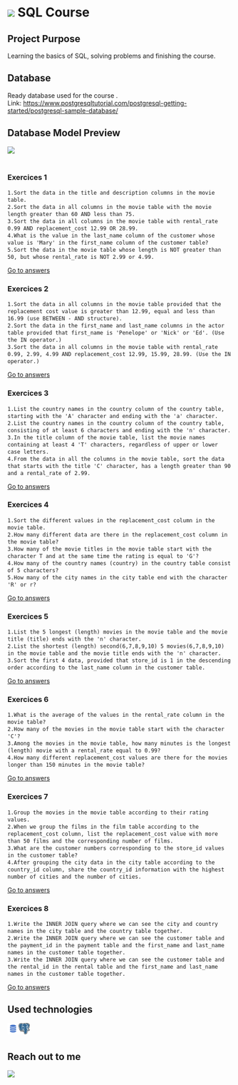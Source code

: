 # <img src='https://patika-prod.s3.eu-central-1.amazonaws.com/staticFiles/patikaLogo.png' height='60px'> SQL Course


## Project Purpose
Learning the basics of SQL, solving problems and finishing the course.

## Database
Ready database used for the course .
<br>
Link: https://www.postgresqltutorial.com/postgresql-getting-started/postgresql-sample-database/

## Database Model Preview
<img src='https://www.postgresqltutorial.com/wp-content/uploads/2018/03/dvd-rental-sample-database-diagram.png'>

<br>
</br>

### Exercices 1

```
1.Sort the data in the title and description columns in the movie table.
2.Sort the data in all columns in the movie table with the movie length greater than 60 AND less than 75.
3.Sort the data in all columns in the movie table with rental_rate 0.99 AND replacement_cost 12.99 OR 28.99.
4.What is the value in the last_name column of the customer whose value is 'Mary' in the first_name column of the customer table?
5.Sort the data in the movie table whose length is NOT greater than 50, but whose rental_rate is NOT 2.99 or 4.99.
```
[Go to answers](https://github.com/volkantepeli/SQL-basic-exercices/blob/master/exercices1.sql)

### Exercices 2

```
1.Sort the data in all columns in the movie table provided that the replacement cost value is greater than 12.99, equal and less than 16.99 (use BETWEEN - AND structure).
2.Sort the data in the first_name and last_name columns in the actor table provided that first_name is 'Penelope' or 'Nick' or 'Ed'. (Use the IN operator.)
3.Sort the data in all columns in the movie table with rental_rate 0.99, 2.99, 4.99 AND replacement_cost 12.99, 15.99, 28.99. (Use the IN operator.)
```
[Go to answers](https://github.com/volkantepeli/SQL-basic-exercices/blob/master/exercices2.sql)

### Exercices 3

```
1.List the country names in the country column of the country table, starting with the 'A' character and ending with the 'a' character.
2.List the country names in the country column of the country table, consisting of at least 6 characters and ending with the 'n' character.
3.In the title column of the movie table, list the movie names containing at least 4 'T' characters, regardless of upper or lower case letters.
4.From the data in all the columns in the movie table, sort the data that starts with the title 'C' character, has a length greater than 90 and a rental_rate of 2.99.
```
[Go to answers](https://github.com/volkantepeli/SQL-basic-exercices/blob/master/exercices3.sql)

### Exercices 4

```
1.Sort the different values ​​in the replacement_cost column in the movie table.
2.How many different data are there in the replacement_cost column in the movie table?
3.How many of the movie titles in the movie table start with the character T and at the same time the rating is equal to 'G'?
4.How many of the country names (country) in the country table consist of 5 characters?
5.How many of the city names in the city table end with the character 'R' or r?
```
[Go to answers](https://github.com/volkantepeli/SQL-basic-exercices/blob/master/exercices4.sql)

### Exercices 5

```
1.List the 5 longest (length) movies in the movie table and the movie title (title) ends with the 'n' character.
2.List the shortest (length) second(6,7,8,9,10) 5 movies(6,7,8,9,10) in the movie table and the movie title ends with the 'n' character.
3.Sort the first 4 data, provided that store_id is 1 in the descending order according to the last_name column in the customer table.
```
[Go to answers](https://github.com/volkantepeli/SQL-basic-exercices/blob/master/exercices5.sql)

### Exercices 6

```
1.What is the average of the values ​​in the rental_rate column in the movie table?
2.How many of the movies in the movie table start with the character 'C'?
3.Among the movies in the movie table, how many minutes is the longest (length) movie with a rental_rate equal to 0.99?
4.How many different replacement_cost values ​​are there for the movies longer than 150 minutes in the movie table?
```
[Go to answers](https://github.com/volkantepeli/SQL-basic-exercices/blob/master/exercices6.sql)

### Exercices 7

```
1.Group the movies in the movie table according to their rating values.
2.When we group the films in the film table according to the replacement_cost column, list the replacement_cost value with more than 50 films and the corresponding number of films.
3.What are the customer numbers corresponding to the store_id values ​​in the customer table?
4.After grouping the city data in the city table according to the country_id column, share the country_id information with the highest number of cities and the number of cities.
```
[Go to answers](https://github.com/volkantepeli/SQL-basic-exercices/blob/master/exercices7.sql)

### Exercices 8

```
1.Write the INNER JOIN query where we can see the city and country names in the city table and the country table together.
2.Write the INNER JOIN query where we can see the customer table and the payment_id in the payment table and the first_name and last_name names in the customer table together.
3.Write the INNER JOIN query where we can see the customer table and the rental_id in the rental table and the first_name and last_name names in the customer table together.
```
[Go to answers](https://github.com/volkantepeli/SQL-basic-exercices/blob/master/exercices8.sql)



## Used technologies
<img align="left" src="https://raw.githubusercontent.com/github/explore/80688e429a7d4ef2fca1e82350fe8e3517d3494d/topics/sql/sql.png" width="25" height="25" />
<img align="left" src="https://raw.githubusercontent.com/github/explore/80688e429a7d4ef2fca1e82350fe8e3517d3494d/topics/postgresql/postgresql.png" width="25" height="25" />

<br>
</br>

## Reach out to me

[linkedin]: https://www.linkedin.com/in/volkantepeli/

[<img width="22" src="https://unpkg.com/simple-icons@v6/icons/linkedin.svg" align="left" />][linkedin]